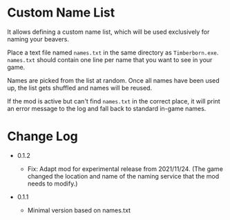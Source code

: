 # Custom Name List

It allows defining a custom name list, which will be used exclusively for naming your beavers.

Place a text file named `names.txt` in the same directory as `Timberborn.exe`.
`names.txt` should contain one line per name that you want to see in your game.

Names are picked from the list at random. Once all names have been used up, the list gets shuffled and names will be reused.

If the mod is active but can't find `names.txt` in the correct place, it will print an error message to the log and fall back to standard in-game names. 

# Change Log

- 0.1.2
  - Fix: Adapt mod for experimental release from 2021/11/24.
    (The game changed the location and name of the naming service that the mod needs to modify.)

- 0.1.1
  - Minimal version based on names.txt